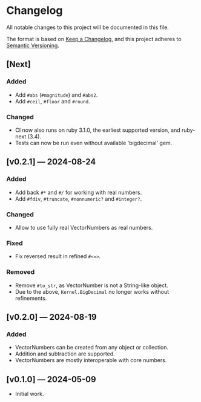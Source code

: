 # Changelog

All notable changes to this project will be documented in this file.

The format is based on [Keep a Changelog](https://keepachangelog.com/en/1.1.0/),
and this project adheres to [Semantic Versioning](https://semver.org/spec/v2.0.0.html).

## [Next]
### Added
- Add `#abs` (`#magnitude`) and `#abs2`.
- Add `#ceil`, `#floor` and `#round`.

### Changed
- CI now also runs on ruby 3.1.0, the earliest supported version, and ruby-next (3.4).
- Tests can now be run even without available 'bigdecimal' gem.

## [v0.2.1] — 2024-08-24
### Added
- Add back `#*` and `#/` for working with real numbers.
- Add `#fdiv`, `#truncate`, `#nonnumeric?` and `#integer?`.

### Changed
- Allow to use fully real VectorNumbers as real numbers.

### Fixed
- Fix reversed result in refined `#<=>`.

### Removed
- Remove `#to_str`, as VectorNumber is not a String-like object.
- Due to the above, `Kernel.BigDecimal` no longer works without refinements.

## [v0.2.0] — 2024-08-19
### Added
- VectorNumbers can be created from any object or collection.
- Addition and subtraction are supported.
- VectorNumbers are mostly interoperable with core numbers.

## [v0.1.0] — 2024-05-09
- Initial work.

